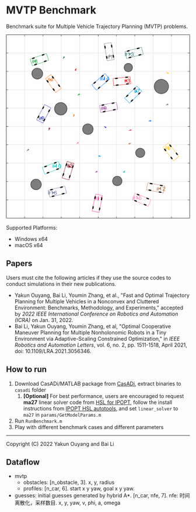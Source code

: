 # MVTP Benchmark

Benchmark suite for Multiple Vehicle Trajectory Planning (MVTP) problems.



![animation_case_51](resources/animation_case_51.gif)


Supported Platforms:

* Windows x64
* macOS x64

## Papers

Users must cite the following articles if they use the source codes to conduct simulations in their new publications.

* Yakun Ouyang, Bai Li, Youmin Zhang, et al., "Fast and Optimal Trajectory Planning for Multiple Vehicles in a Nonconvex and Cluttered Environment: Benchmarks, Methodology, and Experiments," accepted by *2022 IEEE International Conference on Robotics and Automation (ICRA)* on Jan. 31, 2022.
* Bai Li, Yakun Ouyang, Youmin Zhang, et al, "Optimal Cooperative Maneuver Planning for Multiple Nonholonomic Robots in a Tiny Environment via Adaptive-Scaling Constrained Optimization," in *IEEE Robotics and Automation Letters*, vol. 6, no. 2, pp. 1511-1518, April 2021, doi: 10.1109/LRA.2021.3056346.

## How to run

1. Download CasADi/MATLAB package from [CasADi](https://web.casadi.org/get/), extract binaries to `casadi` folder
   1. **[Optional]** For best performance, users are encouraged to request **ma27** linear solver code from [HSL for IPOPT](https://www.hsl.rl.ac.uk/ipopt/), follow the install instructions from [IPOPT HSL autotools](https://github.com/coin-or-tools/ThirdParty-HSL), and set `linear_solver` to `ma27` in `params/GetModelParams.m`
2. Run `RunBenchmark.m`
3. Play with different benchmark cases and different parameters

---

Copyright (C) 2022 Yakun Ouyang and Bai Li


## Dataflow
- mvtp
   - obstacles: [n_obstacle, 3]. x, y, radius
   - profiles: [n_car, 6]. start x y yaw, goal x y yaw.
- guesses: initial guesses generated by hybrid A*.
   [n_car, nfe, 7]. nfe: 时间离散化，采样数目. x, y, yaw, v, phi, a, omega